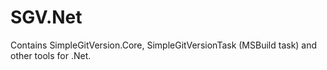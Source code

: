 # SGV.Net
Contains SimpleGitVersion.Core, SimpleGitVersionTask (MSBuild task) and other tools for .Net.
